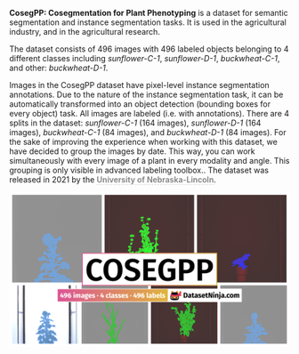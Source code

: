 **CosegPP: Cosegmentation for Plant Phenotyping** is a dataset for semantic segmentation and instance segmentation tasks. It is used in the agricultural industry, and in the agricultural research. 

The dataset consists of 496 images with 496 labeled objects belonging to 4 different classes including *sunflower-C-1*, *sunflower-D-1*, *buckwheat-C-1*, and other: *buckwheat-D-1*.

Images in the CosegPP dataset have pixel-level instance segmentation annotations. Due to the nature of the instance segmentation task, it can be automatically transformed into an object detection (bounding boxes for every object) task. All images are labeled (i.e. with annotations). There are 4 splits in the dataset: *sunflower-C-1* (164 images), *sunflower-D-1* (164 images), *buckwheat-C-1* (84 images), and *buckwheat-D-1* (84 images). For the sake of improving the experience when working with this dataset, we have decided to group the images by date. This way, you can work simultaneously with every image of a plant in every modality and angle. This grouping is only visible in advanced labeling toolbox.. The dataset was released in 2021 by the <span style="font-weight: 600; color: grey; border-bottom: 1px dashed #d3d3d3;">University of Nebraska-Lincoln</span>.

<img src="https://github.com/dataset-ninja/cosegpp/raw/main/visualizations/poster.png">
